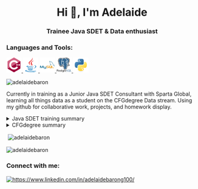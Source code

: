 <h1 align="center">Hi 👋, I'm Adelaide</h1>
<h3 align="center">Trainee Java SDET & Data enthusiast</h3>

 
<h3 align="left">Languages and Tools:</h3>
<p align="left"> <a href="https://www.w3schools.com/cpp/" target="_blank" rel="noreferrer"> <img src="https://raw.githubusercontent.com/devicons/devicon/master/icons/cplusplus/cplusplus-original.svg" alt="cplusplus" width="40" height="40"/> </a> <a href="https://www.java.com" target="_blank" rel="noreferrer"> <img src="https://raw.githubusercontent.com/devicons/devicon/master/icons/java/java-original.svg" alt="java" width="40" height="40"/> </a> <a href="https://www.mysql.com/" target="_blank" rel="noreferrer"> <img src="https://raw.githubusercontent.com/devicons/devicon/master/icons/mysql/mysql-original-wordmark.svg" alt="mysql" width="40" height="40"/> </a> <a href="https://www.postgresql.org" target="_blank" rel="noreferrer"> <img src="https://raw.githubusercontent.com/devicons/devicon/master/icons/postgresql/postgresql-original-wordmark.svg" alt="postgresql" width="40" height="40"/> </a> <a href="https://www.python.org" target="_blank" rel="noreferrer"> <img src="https://raw.githubusercontent.com/devicons/devicon/master/icons/python/python-original.svg" alt="python" width="40" height="40"/> </a> </p>

<p align="left"> <img src="https://komarev.com/ghpvc/?username=adelaidebaron&label=Profile%20views&color=0e75b6&style=flat" alt="adelaidebaron" /> </p>

  
 
Currently in training as a Junior Java SDET Consultant with Sparta Global, learning all things data as a student on the CFGdegree Data stream. Using my github for collaborative work, projects, and homework display. 

<details>
  <summary>Java SDET training summary</summary>
 In progress ✅
 
-	Agile & Scrum 
-	Version Control - GIT
-	SQL - PostgreSQL
-	Java 
-	OOP, SOLID Principles, Design Patterns 
-	Unit Testing (JUnit) 
-	JDBC 
 
Coming up 🎯 
-	File I/O 
-	Mocking  
-	API Testing
-	Rest Assured
-	Selenium
-	BDD
</details>

<details>
  <summary> CFGdegree summary </summary>
 In progress ✅
 
-	MySQL basics
- Python basics
  - APIs 
  - Funnctions
  - Reading & writing to files 
 
  [CFGdegree website](https://codefirstgirls.com/courses/cfgdegree/?gclid=Cj0KCQjwhqaVBhCxARIsAHK1tiOruj25YWx6c1Q2NSW8yLpzrzpmSLimjEETxX6wo2MpXFRWM-tUUjsaAqGZEALw_wcB) 
 
</details>




<p>&nbsp;<img align="center" src="https://github-readme-stats.vercel.app/api?username=adelaidebaron&show_icons=true&locale=en" alt="adelaidebaron" /></p>

<p><img align="center" src="https://github-readme-streak-stats.herokuapp.com/?user=adelaidebaron&" alt="adelaidebaron" /></p>

<h3 align="left">Connect with me:</h3>
<p align="left">
<a href="https://www.linkedin.com/in/adelaidebarong100/" target="blank"><img align="center" src="https://raw.githubusercontent.com/rahuldkjain/github-profile-readme-generator/master/src/images/icons/Social/linked-in-alt.svg" alt="https://www.linkedin.com/in/adelaidebarong100/" height="30" width="40" /></a>
</p>


<!--- helpful readme links: 
https://github.com/alexandresanlim/Badges4-README.md-Profile 

-->
